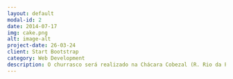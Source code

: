 ```yaml
---
layout: default
modal-id: 2
date: 2014-07-17
img: cake.png
alt: image-alt
project-date: 26-03-24
client: Start Bootstrap
category: Web Development
description: O churrasco será realizado na Chácara Cobezal (R. Rio da Paz, 2722 - Nova Cidade, Cascavel - PR, Brasil), em Cascavel-PR. </br>O local é de fácil acesso e há disponibilidade de internet móvel. </br> <div style="overflow:hidden;resize:none;max-width:100%;width:500px;height:500px;"><div id="google-maps-canvas" style="height:100%; width:100%;max-width:100%;"><iframe style="height:100%;width:100%;border:0;" frameborder="0" src="https://www.google.com/maps/embed/v1/place?q=R.+Rio+da+Paz,+2722+-+Nova+Cidade,+Cascavel+-+PR,+Brasil&key=AIzaSyBFw0Qbyq9zTFTd-tUY6dZWTgaQzuU17R8"></iframe></div><a class="googl-ehtml" rel="nofollow" href="https://www.bootstrapskins.com/themes" id="grab-map-info">premium bootstrap themes</a><style>#google-maps-canvas img{max-height:none;max-width:none!important;background:none!important;}</style></div>
---
```

